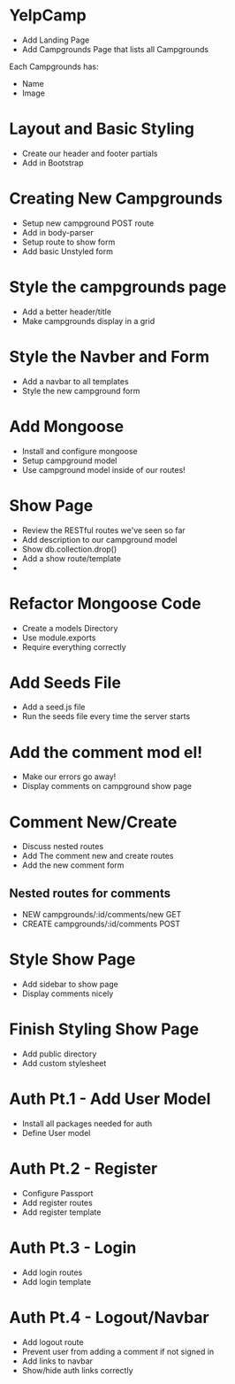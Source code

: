 # YelpCamp

* Add Landing Page
* Add Campgrounds Page that lists all Campgrounds

Each Campgrounds has:
* Name
* Image

# Layout and Basic Styling
* Create our header and footer partials
* Add in Bootstrap

# Creating New Campgrounds
* Setup new campground POST route
* Add in body-parser
* Setup route to show form
* Add basic Unstyled form

# Style the campgrounds page
* Add a better header/title
* Make campgrounds display in a grid

# Style the Navber and Form
* Add a navbar to all templates
* Style the new campground form

# Add Mongoose
* Install and configure mongoose
* Setup campground model
* Use campground model inside of our routes!

# Show Page
* Review the RESTful routes we've seen so far
* Add description to our campground model
* Show db.collection.drop()
* Add a show route/template
*

# Refactor Mongoose Code
* Create a models Directory
* Use module.exports
* Require everything correctly

# Add Seeds File
* Add a seed.js file
* Run the seeds file every time the server starts

# Add the comment mod  el!
* Make our errors go away!
* Display comments on campground show page

# Comment New/Create
* Discuss nested routes
* Add The comment new and create routes
* Add the new comment form

## Nested routes for comments
* NEW       campgrounds/:id/comments/new    GET
* CREATE    campgrounds/:id/comments        POST

# Style Show Page
* Add sidebar to show page
* Display comments nicely

# Finish Styling Show Page
* Add public directory
* Add custom stylesheet

# Auth Pt.1 - Add User Model
* Install all packages needed for auth
* Define User model

# Auth Pt.2 - Register
* Configure Passport
* Add register routes
* Add register template

# Auth Pt.3 - Login
* Add login routes
* Add login template

# Auth Pt.4 - Logout/Navbar
* Add logout route
* Prevent user from adding a comment if not signed in
* Add links to navbar
* Show/hide auth links correctly
